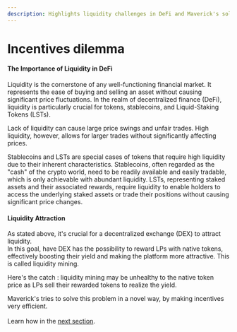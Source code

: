 ```yaml
---
description: Highlights liquidity challenges in DeFi and Maverick's solutions.
---
```


# Incentives dilemma

#### The Importance of Liquidity in DeFi

Liquidity is the cornerstone of any well-functioning financial market. It represents the ease of buying and selling an asset without causing significant price fluctuations. In the realm of decentralized finance (DeFi), liquidity is particularly crucial for tokens, stablecoins, and Liquid-Staking Tokens (LSTs).

Lack of liquidity can cause large price swings and unfair trades. High liquidity, however, allows for larger trades without significantly affecting prices.

Stablecoins and LSTs are special cases of tokens that require high liquidity due to their inherent characteristics. Stablecoins, often regarded as the "cash" of the crypto world, need to be readily available and easily tradable, which is only achievable with abundant liquidity. LSTs, representing staked assets and their associated rewards, require liquidity to enable holders to access the underlying staked assets or trade their positions without causing significant price changes.

#### Liquidity Attraction

As stated above, it's crucial for a decentralized exchange (DEX) to attract liquidity.\
In this goal, have DEX has the possibility to reward LPs with native tokens, effectively boosting their yield and making the platform more attractive. This is called liquidity mining.

Here's the catch :  liquidity mining may be unhealthy to the native token price as LPs sell their rewarded tokens to realize the yield.

Maverick's tries to solve this problem in a novel way, by making incentives very efficient.\
\
Learn how in the [next section](boosted-positions.md).
